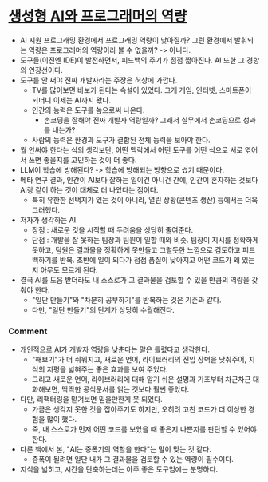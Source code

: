 # [생성형 AI와 프로그래머의 역량](https://wiki.g15e.com/pages/Generative%20AI%20and%20competency%20of%20programmers)

- AI 지원 프로그래밍 환경에서 프로그래밍 역량이 낮아질까? 그런 환경에서 발휘되는 역량은 프로그래머의 역량이라 볼 수 없을까? -> 아니다.
- 도구들(이전엔 IDE)이 발전하면서, 피드백의 주기가 점점 짧아진다. AI 또한 그 경향의 연장선이다.
- 도구를 안 써야 진짜 개발자라는 주장은 허상에 가깝다.
  - TV를 많이보면 바보가 된다는 속설이 있었다. 그게 게임, 인터넷, 스마트폰이 되더니 이제는 AI까지 왔다.
  - 인간의 능력은 도구를 씀으로써 나온다.
    - 손코딩을 잘해야 진짜 개발자 역량일까? 그래서 실무에서 손코딩으로 성과를 내는가?
  - 사람의 능력은 환경과 도구가 결합된 전체 능력을 보아야 한다.
- 뭘 안써야 한다는 식의 생각보단, 어떤 맥락에서 어떤 도구를 어떤 식으로 서로 엮어서 쓰면 좋을지를 고민하는 것이 더 좋다.
- LLM이 학습에 방해된다? -> 학습에 방해되는 방향으로 썼기 때문이다.
- 메타 연구 결과, 인간이 AI보다 잘하는 일이건 아니건 간에, 인간이 혼자하는 것보다 AI랑 같이 하는 것이 대체로 더 나았다는 점이다.
  - 특히 유한한 선택지가 있는 것이 아니라, 열린 상황(콘텐츠 생산) 등에서는 더욱 그러했다.
- 저자가 생각하는 AI
  - 장점 : 새로운 것을 시작할 때 두려움을 상당히 줄여준다.
  - 단점 : 개발을 잘 못하는 팀장과 팀원이 일할 때와 비슷. 팀장이 지시를 정확하게 못하고, 팀원은 결과물을 정확하게 못만들고 그럴듯한 느낌으로 검토하고 피드백하기를 반복. 초반에 일이 되다가 점점 품질이 낮아지고 어떤 코드가 왜 있는지 아무도 모르게 된다.
- 결국 AI를 도움 받더라도 내 스스로가 그 결과물을 검토할 수 있을 만큼의 역량을 갖춰야 한다.
  - "일단 만들기"와 "차분히 공부하기"를 반복하는 것은 기존과 같다.
  - 다만, "일단 만들기"의 단계가 상당히 수월해진다.

### Comment
- 개인적으로 AI가 개발자 역량을 낮춘다는 말은 틀렸다고 생각한다.
  - "해보기"가 더 쉬워지고, 새로운 언어, 라이브러리의 진입 장벽을 낮춰주어, 지식의 지평을 넓혀주는 좋은 효과를 보여 주었다.
  - 그리고 새로운 언어, 라이브러리에 대해 알기 쉬운 설명과 기초부터 차근차근 대화해보면, 딱딱한 공식문서를 읽는 것보다 훨씬 좋았다.
- 다만, 리팩터링을 맡겨보면 믿을만한게 못 되었다.
  - 가끔은 생각지 못한 것을 잡아주기도 하지만, 오히려 고친 코드가 더 이상한 경험을 많이 했다.
  - 즉, 내 스스로가 먼저 어떤 코드를 보았을 때 좋은지 나쁜지를 판단할 수 있어야 한다.
- 다른 책에서 본, "AI는 증폭기의 역할을 한다"는 말이 맞는 것 같다.
  - 증폭이 될려면 일단 내가 그 결과물을 검토할 수 있는 역량이 필수이다.
- 지식을 넓히고, 시간을 단축하는데는 아주 좋은 도구임에는 분명하다.